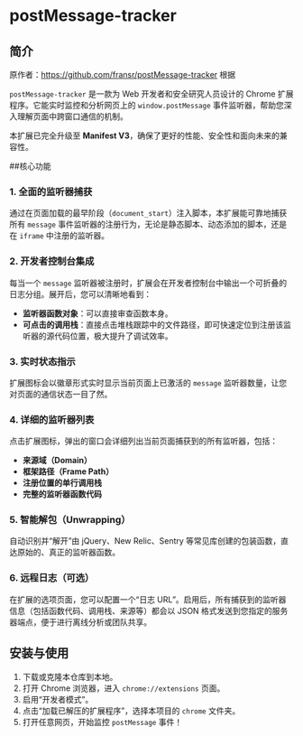 # postMessage-tracker

## 简介

原作者：https://github.com/fransr/postMessage-tracker
 根据

`postMessage-tracker` 是一款为 Web 开发者和安全研究人员设计的 Chrome 扩展程序。它能实时监控和分析网页上的 `window.postMessage` 事件监听器，帮助您深入理解页面中跨窗口通信的机制。

本扩展已完全升级至 **Manifest V3**，确保了更好的性能、安全性和面向未来的兼容性。

##核心功能

### 1. 全面的监听器捕获

通过在页面加载的最早阶段（`document_start`）注入脚本，本扩展能可靠地捕获所有 `message` 事件监听器的注册行为，无论是静态脚本、动态添加的脚本，还是在 `iframe` 中注册的监听器。

### 2. 开发者控制台集成

每当一个 `message` 监听器被注册时，扩展会在开发者控制台中输出一个可折叠的日志分组。展开后，您可以清晰地看到：

-   **监听器函数对象**：可以直接审查函数本身。
-   **可点击的调用栈**：直接点击堆栈跟踪中的文件路径，即可快速定位到注册该监听器的源代码位置，极大提升了调试效率。



### 3. 实时状态指示

扩展图标会以徽章形式实时显示当前页面上已激活的 `message` 监听器数量，让您对页面的通信状态一目了然。

### 4. 详细的监听器列表

点击扩展图标，弹出的窗口会详细列出当前页面捕获到的所有监听器，包括：

-   **来源域（Domain）**
-   **框架路径（Frame Path）**
-   **注册位置的单行调用栈**
-   **完整的监听器函数代码**

### 5. 智能解包（Unwrapping）

自动识别并“解开”由 jQuery、New Relic、Sentry 等常见库创建的包装函数，直达原始的、真正的监听器函数。

### 6. 远程日志（可选）

在扩展的选项页面，您可以配置一个“日志 URL”。启用后，所有捕获到的监听器信息（包括函数代码、调用栈、来源等）都会以 JSON 格式发送到您指定的服务器端点，便于进行离线分析或团队共享。

## 安装与使用

1.  下载或克隆本仓库到本地。
2.  打开 Chrome 浏览器，进入 `chrome://extensions` 页面。
3.  启用“开发者模式”。
4.  点击“加载已解压的扩展程序”，选择本项目的 `chrome` 文件夹。
5.  打开任意网页，开始监控 `postMessage` 事件！
